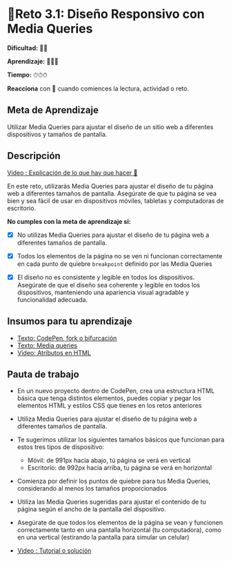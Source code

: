 # 🔹Reto 3.1: Diseño Responsivo con Media Queries

**Dificultad:** 🌻🌻

**Aprendizaje:** 🍯🍯🍯 

**Tiempo:** ⏱⏱⏱ 

**Reacciona** con 👀 cuando comiences la lectura, actividad o reto.

## Meta de Aprendizaje

Utilizar Media Queries para ajustar el diseño de un sitio web a diferentes dispositivos y tamaños de pantalla.

## Descripción

[Video : Explicación de lo que hay que hacer 🌟]()

En este reto, utilizarás Media Queries para ajustar el diseño de tu página web a diferentes tamaños de pantalla. Asegúrate de que tu página se vea bien y sea fácil de usar en dispositivos móviles, tabletas y computadoras de escritorio.

**No cumples con la meta de aprendizaje si:**

- [x] No utilizas Media Queries para ajustar el diseño de tu página web a diferentes tamaños de pantalla.
- [x] Todos los elementos de la página no se ven ni funcionan correctamente en cada punto de quiebre `breakpoint` definido por las Media Queries
- [x] El diseño no es consistente y legible en todos los dispositivos.  Asegúrate de que el diseño sea coherente y legible en todos los dispositivos, manteniendo una apariencia visual agradable y funcionalidad adecuada.


## Insumos para tu aprendizaje

- [Texto: CodePen, fork o bifurcación](https://laboratoria1.gitbook.io/codigom/curriculum_dev/topics/editors_codepen_fork)
- [Texto: Media queries](https://laboratoria1.gitbook.io/codigom/curriculum_dev/topics/css_media_queries)
- [Video: Atributos en HTML](https://youtu.be/yMX901oVtn8?si=J0SX7nqPv877CANi)

## Pauta de trabajo

- En un nuevo proyecto dentro de CodePen, crea una estructura HTML básica que tenga distintos elementos,  puedes copiar y pegar los elementos HTML y estilos CSS que tienes en los retos anteriores

- Utiliza Media Queries para ajustar el diseño de tu página web a diferentes tamaños de pantalla. 

- Te sugerimos  utilizar los siguientes tamaños básicos que funcionan para estos tres tipos de dispositivo:
    - Móvil: de 991px hacia abajo, tú página se verá en  vertical
    - Escritorio: de 992px hacia arriba, tu página se verá en horizontal

- Comienza por definir los puntos de quiebre para tus Media Queries, considerando al menos los tamaños proporcionados

- Utiliza las Media Queries sugeridas para ajustar el contenido de tu página según el ancho de la pantalla del dispositivo.

- Asegúrate de que todos los elementos de la página se vean y funcionen correctamente tanto en una pantalla horizontal (tu computadora), como en una vertical (estirando la pantalla para simular un celular)


- [Video : Tutorial o solución]()
